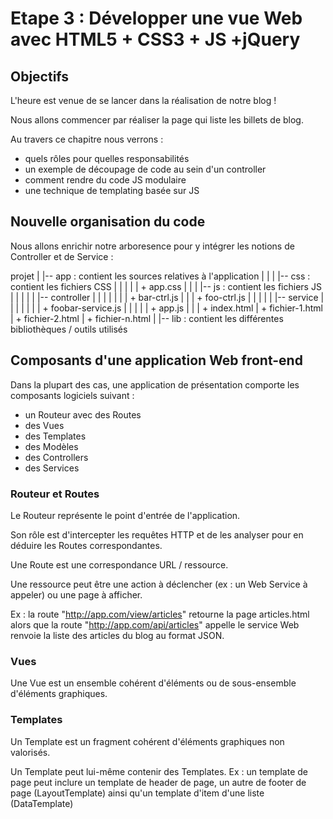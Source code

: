 # Etape 3 : Développer une vue Web avec HTML5 + CSS3 + JS +jQuery

## Objectifs

L'heure est venue de se lancer dans la réalisation de notre blog !

Nous allons commencer par réaliser la page qui liste les billets de blog.

Au travers ce chapitre nous verrons :

 * quels rôles pour quelles responsabilités
 * un exemple de découpage de code au sein d'un controller
 * comment rendre du code JS modulaire
 * une technique de templating basée sur JS

## Nouvelle organisation du code

Nous allons enrichir notre arboresence pour y intégrer les notions de Controller et de Service :

projet
  |
  |-- app : contient les sources relatives à l'application
  |     |
  |     |-- css : contient les fichiers CSS
  |     |     |
  |     |     + app.css
  |     |
  |     |-- js : contient les fichiers JS
  |     |     |
  |     |     |-- controller
  |     |     |     |
  |     |     |     + bar-ctrl.js
  |     |     |     + foo-ctrl.js
  |     |     |
  |     |     |-- service
  |     |     |     |
  |     |     |     + foobar-service.js
  |     |     |
  |     |     + app.js
  |     |
  |     + index.html
  |     + fichier-1.html
  |     + fichier-2.html
  |     + fichier-n.html
  |
  |-- lib : contient les différentes bibliothèques / outils utilisés


## Composants d'une application Web front-end

Dans la plupart des cas, une application de présentation comporte les composants logiciels suivant :

 * un Routeur avec des Routes
 * des Vues
 * des Templates
 * des Modèles
 * des Controllers
 * des Services

### Routeur et Routes

Le Routeur représente le point d'entrée de l'application.

Son rôle est d'intercepter les requêtes HTTP et de les analyser pour en déduire les Routes correspondantes.

Une Route est une correspondance URL / ressource.

Une ressource peut être une action à déclencher (ex : un Web Service à appeler) ou une page à afficher.

Ex : la route "http://app.com/view/articles" retourne la page articles.html alors que la route "http://app.com/api/articles" appelle le service Web renvoie la liste des articles du blog au format JSON.

### Vues

Une Vue est un ensemble cohérent d'éléments ou de sous-ensemble d'éléments graphiques.

### Templates

Un Template est un fragment cohérent d'éléments graphiques non valorisés.

Un Template peut lui-même contenir des Templates. Ex : un template de page peut inclure un template de header de page, un autre de footer de page (LayoutTemplate) ainsi qu'un template d'item d'une liste (DataTemplate)

